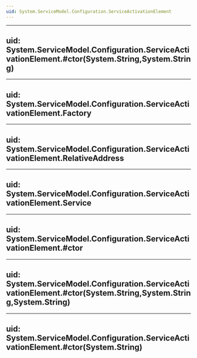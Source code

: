 ```yaml
---
uid: System.ServiceModel.Configuration.ServiceActivationElement
---
```


---
uid: System.ServiceModel.Configuration.ServiceActivationElement.#ctor(System.String,System.String)
---

---
uid: System.ServiceModel.Configuration.ServiceActivationElement.Factory
---

---
uid: System.ServiceModel.Configuration.ServiceActivationElement.RelativeAddress
---

---
uid: System.ServiceModel.Configuration.ServiceActivationElement.Service
---

---
uid: System.ServiceModel.Configuration.ServiceActivationElement.#ctor
---

---
uid: System.ServiceModel.Configuration.ServiceActivationElement.#ctor(System.String,System.String,System.String)
---

---
uid: System.ServiceModel.Configuration.ServiceActivationElement.#ctor(System.String)
---
